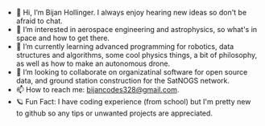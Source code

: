 - 👋 Hi, I’m Bijan Hollinger. I always enjoy hearing new ideas so don't be afraid to chat.
- 👀 I’m interested in aerospace engineering and astrophysics, so what's in space and how to get there.
- 🌱 I’m currently learning advanced programming for robotics, data structures and algorithms, some cool physics things, a bit of philosophy, as well as how to make an autonomous drone.
- 💞️ I’m looking to collaborate on organizatinal software for open source data, and ground station construction for the SatNOGS network.
- 📫 How to reach me: bijancodes328@gmail.com.
- 🪐 Fun Fact: I have coding experience (from school) but I'm pretty new to github so any tips or unwanted projects are appreciated. 
<!---
BijanLH328/BijanLH328 is a ✨ special ✨ repository because its `README.md` (this file) appears on your GitHub profile.
You can click the Preview link to take a look at your changes.
--->
